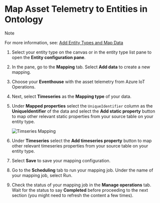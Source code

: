 # Map Asset Telemetry to Entities in Ontology
> [!NOTE]  
> For more information, see: [Add Entity Types and Map Data](https://learn.microsoft.com/en-us/fabric/real-time-intelligence/digital-twin-builder/tutorial-2-add-entities-map-data)

1. Select your entity type on the canvas or in the entity type list pane to open the **Entity configuration pane**.
2. In the pane, go to the **Mapping** tab. Select **Add data** to create a new mapping.
3. Choose your **Eventhouse** with the asset telemetry from Azure IoT Operations.
4. Next, select **Timeseries** as the **Mapping type** of your data.
5. Under **Mapped properties** select the ``UniqueIdentifier`` column as the **UniqueIdentifier** of the data and select the **Add static property** button to map other relevant static properties from your source table on your entity type.
   
   ![Timseries Mapping](./images/timeseries_mapping.png "Timeseries Mapping")
7. Under **Timeseries** select the **Add timeseries property** button to map other relevant timeseries properties from your source table on your entity type.
8. Select **Save** to save your mapping configuration.
9. Go to the **Scheduling** tab to run your mapping job. Under the name of your mapping job, select Run.
10. Check the status of your mapping job in the **Manage operations** tab. Wait for the status to say **Completed** before proceeding to the next section (you might need to refresh the content a few times).
